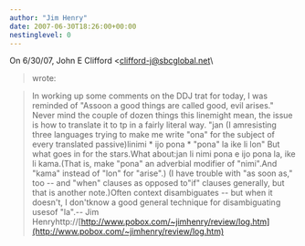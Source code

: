 ```yaml
---
author: "Jim Henry"
date: 2007-06-30T18:26:00+00:00
nestinglevel: 0
---
```

On 6/30/07, John E Clifford <[clifford-j@sbcglobal.net](mailto://clifford-j@sbcglobal.net)\
> wrote:

> In working up some comments on the DDJ trat for today, I was reminded of "Assoon a good things
> are called good, evil arises." Never mind the couple of dozen things this linemight mean, the
> issue is how to translate it to tp in a fairly literal way. "jan (I amresisting three languages
> trying to make me write "ona" for the subject of every translated passive)linimi \* ijo pona \*
> "pona" la ike li lon" But what goes in for the stars.What about:jan li nimi pona e ijo pona la, ike li kama.(That is, make "pona" an adverbial modifier of "nimi".And "kama" instead of "lon" for "arise".)
> (I have trouble with "as soon as," too --
 and "when" clauses as opposed to"if" clauses generally,
> but that is another note.)Often context disambiguates --
 but when it doesn't, I don'tknow a good general technique for disambiguating usesof "la".--
Jim Henryhttp://[http://www.pobox.com/~jimhenry/review/log.htm](http://www.pobox.com/~jimhenry/review/log.htm)